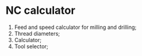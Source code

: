 # NC calculator

1. Feed and speed calculator for milling and drilling;
2. Thread diameters;
3. Calculator;
4. Tool selector;
